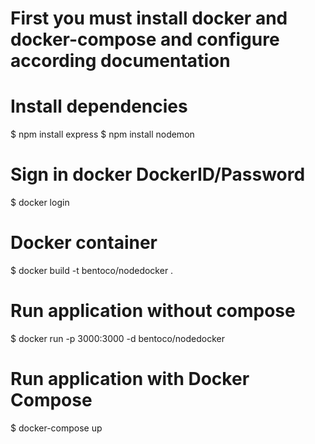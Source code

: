 # First you must install docker and docker-compose and configure according documentation #

# Install dependencies #
$ npm install express
$ npm install nodemon

# Sign in docker DockerID/Password #
$ docker login

# Docker container #
$ docker build -t bentoco/nodedocker .

# Run application without compose #
$ docker run -p 3000:3000 -d bentoco/nodedocker

# Run application with Docker Compose #
$ docker-compose up
